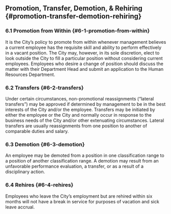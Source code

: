 ## Promotion, Transfer, Demotion, &amp; Rehiring {#promotion-transfer-demotion-rehiring}

### 6.1 Promotion from Within {#6-1-promotion-from-within}

It is the City’s policy to promote from within whenever management believes a current employee has the requisite skill and ability to perform effectively in a vacant position. The City may, however, in its sole discretion, elect to look outside the City to fill a particular position without considering current employees. Employees who desire a change of position should discuss the matter with their Department Head and submit an application to the Human Resources Department.

### 6.2 Transfers {#6-2-transfers}

Under certain circumstances, non-promotional reassignments (“lateral transfers”) may be approved if determined by management to be in the best interests of the City and/or the employee. Transfers may be initiated by either the employee or the City and normally occur in response to the business needs of the City and/or other extenuating circumstances. Lateral transfers are usually reassignments from one position to another of comparable duties and salary.

### 6.3 Demotion {#6-3-demotion}

An employee may be demoted from a position in one classification range to a position of another classification range. A demotion may result from an unfavorable performance evaluation, a transfer, or as a result of a disciplinary action.

### 6.4 Rehires {#6-4-rehires}

Employees who leave the City’s employment but are rehired within six months will not have a break in service for purposes of vacation and sick leave accrual.